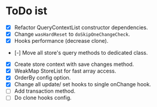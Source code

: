 # ToDo ist

- [x] Refactor QueryContextList constructor dependencies.
- [x] Change `wasHardReset` to `doSkipOneChangeCheck`.
- [x] Hooks performance (decrease clone).
- [-] Move all store's query methods to dedicated class.
- [x] Create store context with save changes method.
- [x] WeakMap StoreList for fast array access.
- [x] OrderBy config option.
- [x] Change all update/ set hooks to single onChange hook.
- [ ] Add transaction method.
- [ ] Do clone hooks config.
